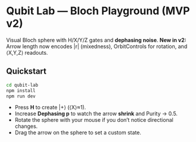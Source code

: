 
# Qubit Lab — Bloch Playground (MVP v2)

Visual Bloch sphere with H/X/Y/Z gates and **dephasing noise**.
**New in v2:** Arrow length now encodes |r| (mixedness), OrbitControls for rotation, and ⟨X,Y,Z⟩ readouts.

## Quickstart
```bash
cd qubit-lab
npm install
npm run dev
```

- Press **H** to create |+⟩ (⟨X⟩≈1).  
- Increase **Dephasing p** to watch the arrow **shrink** and Purity → 0.5.
- Rotate the sphere with your mouse if you don’t notice directional changes.
- Drag the arrow on the sphere to set a custom state.
